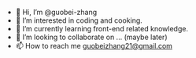 - 👋 Hi, I’m @guobei-zhang
- 👀 I’m interested in coding and cooking.
- 🌱 I’m currently learning front-end related knowledge.
- 💞️ I’m looking to collaborate on ... (maybe later)
- 📫 How to reach me guobeizhang21@gmail.com

<!---
guobei-zhang/guobei-zhang is a ✨ special ✨ repository because its `README.md` (this file) appears on your GitHub profile.
You can click the Preview link to take a look at your changes.
--->
